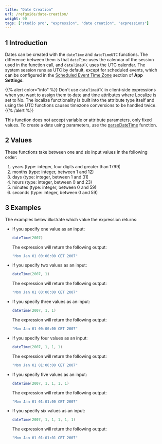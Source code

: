 ```yaml
---
title: "Date Creation"
url: /refguide/date-creation/
weight: 90
tags: ["studio pro", "expression", "date creation", "expressions"]
---
```


## 1 Introduction

Dates can be created with the `dateTime` and `dateTimeUTC` functions. The difference between them is that  `dateTime` uses the calendar of the session used in the function call, and `dateTimeUTC` uses the UTC calendar. The system session runs as UTC by default, except for scheduled events, which can be configured in the [Scheduled Event Time Zone](/refguide/app-settings/#scheduled) section of **App Settings**.

{{% alert color="info" %}}
Don't use `dateTimeUTC` in client-side expressions when you want to assign them to date and time attributes where Localize is set to No. The localize functionality is built into the attribute type itself and using the UTC functions causes timezone conversions to be handled twice.
{{% /alert %}}

This function does not accept variable or attribute parameters, only fixed values. To create a date using parameters, use the [parseDateTime](/refguide/parse-and-format-date-function-calls/#parsedatetime-utc) function.

## 2 Values

These functions take between one and six input values in the following order:

1. years (type: integer, four digits and greater than 1799)
2. months (type: integer, between 1 and 12)
3. days (type: integer, between 1 and 31)
4. hours (type: integer, between 0 and 23)
5. minutes (type: integer, between 0 and 59)
6. seconds (type: integer, between 0 and 59)

## 3 Examples

The examples below illustrate which value the expression returns:

* If you specify one value as an input: 

    ```java
    dateTime(2007)
    ```

    The expression will return the following output:

    ```java
    "Mon Jan 01 00:00:00 CET 2007"
    ```

* If you specify two values as an input: 

    ```java
    dateTime(2007, 1)
    ```

    The expression will return the following output:

    ```java
    "Mon Jan 01 00:00:00 CET 2007"
    ```

* If you specify three values as an input: 

    ```java
    dateTime(2007, 1, 1)
    ```

    The expression will return the following output:

    ```java
    "Mon Jan 01 00:00:00 CET 2007"
    ```

* If you specify four values as an input: 

    ```java
    dateTime(2007, 1, 1, 1)
    ```

    The expression will return the following output:

    ```java
    "Mon Jan 01 01:00:00 CET 2007"
    ```

* If you specify five values as an input: 

    ```java
    dateTime(2007, 1, 1, 1, 1)
    ```

    The expression will return the following output:

    ```java
    "Mon Jan 01 01:01:00 CET 2007"
    ```

* If you specify six values as an input: 

    ```java
    dateTime(2007, 1, 1, 1, 1, 1)
    ```

    The expression will return the following output:

    ```java
    "Mon Jan 01 01:01:01 CET 2007"
    ```
